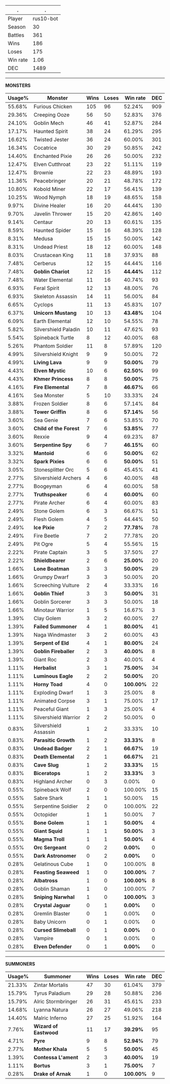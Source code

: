 .|.
|-|-
Player|rus10-bot
Season|30
Battles|361
Wins|186
Loses|175
Win rate|1.06
DEC|1489

---
**MONSTERS**

Usage%|Monster|Wins|Loses|Win rate|DEC|
-|-|-|-|-|-|
55.68%|Furious Chicken|105|96|52.24%|909|
29.36%|Creeping Ooze|56|50|52.83%|376|
24.10%|Goblin Mech|46|41|52.87%|284|
17.17%|Haunted Spirit|38|24|61.29%|295|
16.62%|Twisted Jester|36|24|60.00%|301|
16.34%|Cocatrice|30|29|50.85%|242|
14.40%|Enchanted Pixie|26|26|50.00%|232|
12.47%|Elven Cutthroat|23|22|51.11%|119|
12.47%|Brownie|22|23|48.89%|193|
11.36%|Peacebringer|20|21|48.78%|172|
10.80%|Kobold Miner|22|17|56.41%|139|
10.25%|Wood Nymph|18|19|48.65%|158|
9.97%|Divine Healer|16|20|44.44%|130|
9.70%|Javelin Thrower|15|20|42.86%|140|
9.14%|Centaur|20|13|60.61%|135|
8.59%|Haunted Spider|15|16|48.39%|128|
8.31%|Medusa|15|15|50.00%|142|
8.31%|Undead Priest|18|12|60.00%|148|
8.03%|Crustacean King|11|18|37.93%|88|
7.48%|Cerberus|12|15|44.44%|116|
7.48%|**Goblin Chariot**|12|15|**44.44%**|112|
7.48%|Water Elemental|11|16|40.74%|93|
6.93%|Feral Spirit|12|13|48.00%|76|
6.93%|Skeleton Assassin|14|11|56.00%|84|
6.65%|Cyclops|11|13|45.83%|107|
6.37%|**Unicorn Mustang**|10|13|**43.48%**|104|
6.09%|Earth Elemental|12|10|54.55%|78|
5.82%|Silvershield Paladin|10|11|47.62%|93|
5.54%|Spineback Turtle|8|12|40.00%|68|
5.26%|Phantom Soldier|11|8|57.89%|120|
4.99%|Silvershield Knight|9|9|50.00%|72|
4.99%|**Living Lava**|9|9|**50.00%**|79|
4.43%|**Elven Mystic**|10|6|**62.50%**|99|
4.43%|**Khmer Princess**|8|8|**50.00%**|75|
4.16%|**Fire Elemental**|7|8|**46.67%**|66|
4.16%|Sea Monster|5|10|33.33%|24|
3.88%|Frozen Soldier|8|6|57.14%|84|
3.88%|**Tower Griffin**|8|6|**57.14%**|56|
3.60%|Sea Genie|7|6|53.85%|70|
3.60%|**Child of the Forest**|7|6|**53.85%**|77|
3.60%|Rexxie|9|4|69.23%|87|
3.60%|**Serpentine Spy**|6|7|**46.15%**|60|
3.32%|**Mantoid**|6|6|**50.00%**|62|
3.32%|**Spark Pixies**|6|6|**50.00%**|51|
3.05%|Stonesplitter Orc|5|6|45.45%|41|
2.77%|Silvershield Archers|4|6|40.00%|48|
2.77%|Boogeyman|6|4|60.00%|58|
2.77%|**Truthspeaker**|6|4|**60.00%**|60|
2.77%|Pirate Archer|6|4|60.00%|83|
2.49%|Stone Golem|6|3|66.67%|51|
2.49%|Flesh Golem|4|5|44.44%|50|
2.49%|**Ice Pixie**|7|2|**77.78%**|78|
2.49%|Fire Beetle|7|2|77.78%|20|
2.49%|Pit Ogre|5|4|55.56%|15|
2.22%|Pirate Captain|3|5|37.50%|27|
2.22%|**Shieldbearer**|2|6|**25.00%**|20|
1.66%|**Lone Boatman**|3|3|**50.00%**|29|
1.66%|Grumpy Dwarf|3|3|50.00%|20|
1.66%|Screeching Vulture|2|4|33.33%|16|
1.66%|**Goblin Thief**|3|3|**50.00%**|31|
1.66%|Goblin Sorcerer|3|3|50.00%|18|
1.66%|Minotaur Warrior|1|5|16.67%|3|
1.39%|Clay Golem|3|2|60.00%|27|
1.39%|**Failed Summoner**|4|1|**80.00%**|41|
1.39%|Naga Windmaster|3|2|60.00%|43|
1.39%|**Serpent of Eld**|4|1|**80.00%**|24|
1.39%|**Goblin Fireballer**|2|3|**40.00%**|8|
1.39%|Giant Roc|2|3|40.00%|4|
1.11%|**Herbalist**|3|1|**75.00%**|34|
1.11%|**Luminous Eagle**|2|2|**50.00%**|20|
1.11%|**Horny Toad**|4|0|**100.00%**|22|
1.11%|Exploding Dwarf|1|3|25.00%|8|
1.11%|Animated Corpse|3|1|75.00%|17|
1.11%|Peaceful Giant|1|3|25.00%|4|
1.11%|Silvershield Warrior|2|2|50.00%|0|
0.83%|Silvershield Assassin|1|2|33.33%|10|
0.83%|**Parasitic Growth**|1|2|**33.33%**|8|
0.83%|**Undead Badger**|2|1|**66.67%**|19|
0.83%|**Death Elemental**|2|1|**66.67%**|21|
0.83%|**Cave Slug**|1|2|**33.33%**|15|
0.83%|**Biceratops**|1|2|**33.33%**|3|
0.83%|Highland Archer|0|3|0.00%|0|
0.55%|Spineback Wolf|2|0|100.00%|15|
0.55%|Sabre Shark|1|1|50.00%|15|
0.55%|Serpentine Soldier|2|0|100.00%|22|
0.55%|Octopider|1|1|50.00%|7|
0.55%|**Bone Golem**|1|1|**50.00%**|4|
0.55%|**Giant Squid**|1|1|**50.00%**|3|
0.55%|**Magma Troll**|1|1|**50.00%**|4|
0.55%|**Orc Sergeant**|0|2|**0.00%**|0|
0.55%|**Dark Astronomer**|0|2|**0.00%**|0|
0.28%|Gelatinous Cube|1|0|100.00%|8|
0.28%|**Feasting Seaweed**|1|0|**100.00%**|7|
0.28%|**Albatross**|1|0|**100.00%**|8|
0.28%|Goblin Shaman|1|0|100.00%|7|
0.28%|**Sniping Narwhal**|1|0|**100.00%**|3|
0.28%|**Crystal Jaguar**|0|1|**0.00%**|0|
0.28%|Gremlin Blaster|0|1|0.00%|0|
0.28%|Baby Unicorn|0|1|0.00%|0|
0.28%|**Cursed Slimeball**|0|1|**0.00%**|0|
0.28%|Vampire|0|1|0.00%|0|
0.28%|**Elven Defender**|0|1|**0.00%**|0|

---
**SUMMONERS**

Usage%|Summoner|Wins|Loses|Win rate|DEC|
-|-|-|-|-|-|
21.33%|Zintar Mortalis|47|30|61.04%|379|
15.79%|Tyrus Paladium|29|28|50.88%|236|
15.79%|Alric Stormbringer|26|31|45.61%|233|
14.68%|Lyanna Natura|26|27|49.06%|218|
14.40%|Malric Inferno|27|25|51.92%|164|
7.76%|**Wizard of Eastwood**|11|17|**39.29%**|95|
4.71%|**Pyre**|9|8|**52.94%**|79|
2.77%|**Mother Khala**|5|5|**50.00%**|45|
1.39%|**Contessa L'ament**|2|3|**40.00%**|19|
1.11%|**Bortus**|3|1|**75.00%**|7|
0.28%|**Drake of Arnak**|1|0|**100.00%**|9|
